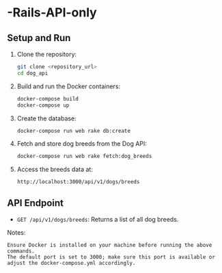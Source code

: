 # -Rails-API-only
## Setup and Run

1. Clone the repository:
   ```sh
   git clone <repository_url>
   cd dog_api
   ```

2. Build and run the Docker containers:
   ```sh
   docker-compose build
   docker-compose up
   ```

3. Create the database:
   ```sh
   docker-compose run web rake db:create
   ```

4. Fetch and store dog breeds from the Dog API:
   ```sh
   docker-compose run web rake fetch:dog_breeds
   ```

5. Access the breeds data at:
   ```
   http://localhost:3000/api/v1/dogs/breeds
   ```

## API Endpoint

- `GET /api/v1/dogs/breeds`: Returns a list of all dog breeds.


Notes:

    Ensure Docker is installed on your machine before running the above commands.
    The default port is set to 3000; make sure this port is available or adjust the docker-compose.yml accordingly.
